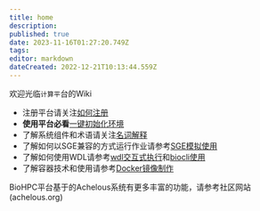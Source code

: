 ```yaml
---
title: home
description: 
published: true
date: 2023-11-16T01:27:20.749Z
tags: 
editor: markdown
dateCreated: 2022-12-21T10:13:44.559Z
---
```


欢迎光临`计算平`台的Wiki

- 注册平台请关注[如何注册](/en/注册登录/如何注册)
- **使用平台必看**[一键初始化环境](/en/注册登录/一键初始化环境)
- 了解系统组件和术语请关注[名词解释](/en/注册登录/名词解释)
- 了解如何以SGE兼容的方式运行作业请参考[SGE模拟使用](/en/任务作业/SGE/SGE模拟使用)
- 了解如何使用WDL请参考[wdl交互式执行](/en/任务作业/WDL/wdl交互式执行)和[biocli使用](/en/任务作业/WDL/biocli使用)
- 了解容器技术和使用请参考[Docker镜像制作](/容器使用/Docker镜像制作)

BioHPC平台基于的Achelous系统有更多丰富的功能，请参考社区网站(achelous.org)